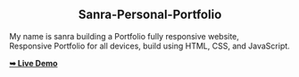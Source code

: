 <h2 align="center">Sanra-Personal-Portfolio</h2>

  My name is sanra building a Portfolio fully responsive website, <br />Responsive Portfolio for all devices, build using HTML, CSS, and JavaScript.

  <a href="https://sanra-personal-portfolio-pynosysd4-yujitechs-projects.vercel.app"><strong>➥ Live Demo</strong></a>   

 
